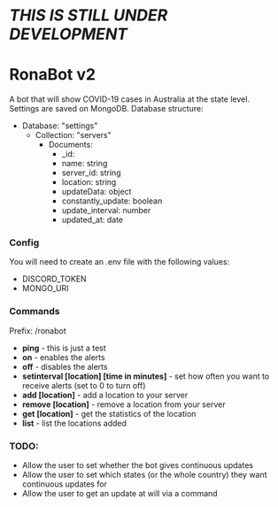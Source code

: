 # ***THIS IS STILL UNDER DEVELOPMENT***

# RonaBot v2
A bot that will show COVID-19 cases in Australia at the state level.
<br>
Settings are saved on MongoDB.
Database structure:
- Database: "settings"
    - Collection: "servers"
        - Documents: 
            - _id: 
            - name: string
            - server_id: string
            - location: string
            - updateData: object
            - constantly_update: boolean
            - update_interval: number
            - updated_at: date

### Config
You will need to create an .env file with the following values:
- DISCORD_TOKEN
- MONGO_URI

### Commands
Prefix: /ronabot
- **ping** - this is just a test
- **on** - enables the alerts
- **off** - disables the alerts
- **setinterval [location] [time in minutes]** - set how often you want to receive alerts (set to 0 to turn off)
- **add [location]** - add a location to your server
- **remove [location]** - remove a location from your server
- **get [location]** - get the statistics of the location
- **list** - list the locations added

### TODO:
- Allow the user to set whether the bot gives continuous updates
- Allow the user to set which states (or the whole country) they want continuous updates for
- Allow the user to get an update at will via a command
